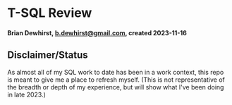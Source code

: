 # T-SQL Review
#### Brian Dewhirst, b.dewhirst@gmail.com, created 2023-11-16

## Disclaimer/Status
As almost all of my SQL work to date has been in a work context, this repo is meant to give me a place to refresh myself. (This is not representative of the breadth or depth of my experience, but will show what I've been doing in late 2023.)